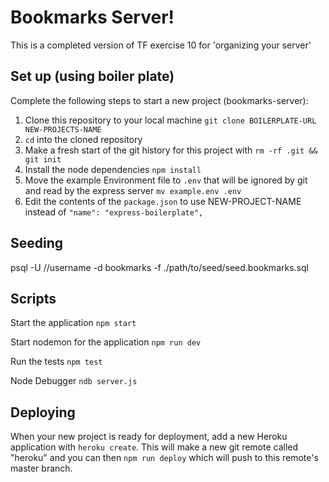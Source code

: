 # Bookmarks Server!

This is a completed version of TF exercise 10 for 'organizing your server'



## Set up (using boiler plate)

Complete the following steps to start a new project (bookmarks-server):

1. Clone this repository to your local machine `git clone BOILERPLATE-URL NEW-PROJECTS-NAME`
2. `cd` into the cloned repository
3. Make a fresh start of the git history for this project with `rm -rf .git && git init`
4. Install the node dependencies `npm install`
5. Move the example Environment file to `.env` that will be ignored by git and read by the express server `mv example.env .env`
6. Edit the contents of the `package.json` to use NEW-PROJECT-NAME instead of `"name": "express-boilerplate",`

## Seeding
psql -U //username -d bookmarks -f ./path/to/seed/seed.bookmarks.sql

## Scripts

Start the application `npm start`

Start nodemon for the application `npm run dev`

Run the tests `npm test`

Node Debugger `ndb server.js`

## Deploying

When your new project is ready for deployment, add a new Heroku application with `heroku create`. This will make a new git remote called "heroku" and you can then `npm run deploy` which will push to this remote's master branch.
